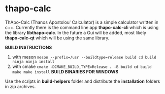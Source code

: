 # thapo-calc
ThApo-Calc (Thanos Apostolou' Calculator) is a simple calculator written in c++. Currently there is the command line app **thapo-calc-cli** which is using the library **libthapo-calc**. In the future a Gui will be added, most likely **thapo-calc-qt** which will be using the same library.

**BUILD INSTRUCTIONS**
  1. with meson
    ```
    meson --prefix=/usr --buildtype=release build
    cd build
    ninja
    ninja install
    ```
  1. with cmake
    ```
    cmake -DCMAKE_BUILD_TYPE=Release . -B build
    cd build
    make
    make install
    ```
**BUILD BINARIES FOR WINDOWS**

Use the scripts in **build-helpers** folder and distribute the **installation** folders in zip archives.
